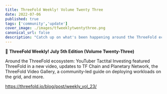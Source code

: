 ```yaml
---
title: ThreeFold Weekly! Volume Twenty Three
date: 2022-07-06
published: true
tags: ['community','update']
cover_image: ./images/tfweeklytwentythree.png
canonical_url: false
description: "Catch up on what's been happening around the ThreeFold ecosystem!"
---
```


📰 **ThreeFold Weekly! July 5th Edition (Volume Twenty-Three)**

Around the ThreeFold ecosystem: YouTuber Tactital Investing featured ThreeFold in a new video, updates to TF Chain and Planetary Network, the ThreeFold Video Gallery, a community-led guide on deploying workloads on the grid, and more.

https://threefold.io/blog/post/weekly_vol_23/